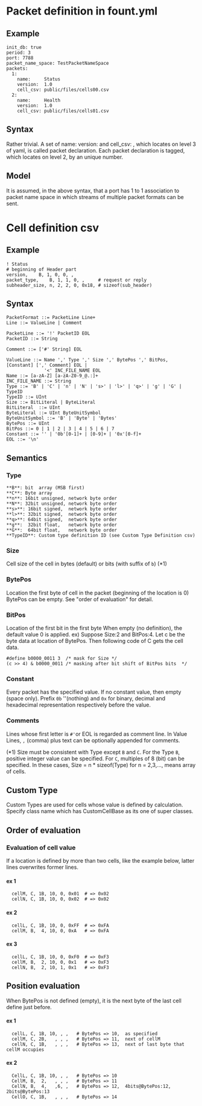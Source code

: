 Packet definition in fount.yml
=====================================================================

Example
---------------------------------------------------------------------

```
init_db: true
period: 3
port: 7788
packet_name_space: TestPacketNameSpace
packets:
  1:
    name:     Status
    version:  1.0
    cell_csv: public/files/cells00.csv
  2:
    name:     Health
    version:  1.0
    cell_csv: public/files/cells01.csv
```

Syntax
---------------------------------------------------------------------
Rather trivial.
A set of name: version: and cell_csv: , which locates on level 3 of yaml,
is called packet declaration. Each packet declaration is tagged, which locates
on level 2, by an unique number.

Model
---------------------------------------------------------------------
It is assumed, in the above syntax, that a port has 1 to 1 association to
packet name space in which streams of multiple packet formats can be sent.


Cell definition csv
=====================================================================

Example
---------------------------------------------------------------------

```
! Status
# beginning of Header part
version,	B, 1, 0, 0, ,
packet_type,	B, 1, 1, 0, ,     # request or reply
subheader_size,	n, 2, 2, 0, 0x18, # sizeof(sub_header)
```

Syntax
--------------------------------------------------------------------

```
PacketFormat ::= PacketLine Line+
Line ::= ValueLine | Comment 

PacketLine ::= '!' PacketID EOL
PacketID ::= String

Comment ::= ['#' String] EOL

ValueLine ::= Name ',' Type ',' Size ',' BytePos ',' BitPos, [Constant] [',' Comment] EOL |
              '<' INC_FILE_NAME EOL
Name ::= [a-zA-Z] [a-zA-Z0-9_@.:]+
INC_FILE_NAME ::= String
Type ::= 'B' | 'C' | 'n' | 'N' | 's>' | 'l>' | 'q>' | 'g' | 'G' | TypeID
TypeID ::= UInt
Size ::= BitLiteral | ByteLiteral
BitLiteral  ::= UInt  
ByteLiteral ::= UInt ByteUnitSymbol 
ByteUnitSymbol ::= 'B' | 'Byte' | 'Bytes'
BytePos ::= UInt
BitPos ::= 0 | 1 | 2 | 3 | 4 | 5 | 6 | 7
Constant ::= '' | '0b'[0-1]+ | [0-9]+ | '0x'[0-f]+
EOL ::= '\n'
```

Semantics
--------------------------------------------------------------------

### Type
    **B**: bit  array (MSB first)
    **C**: Byte array
    **n**: 16bit unsigned, network byte order
    **N**: 32bit unsigned, network byte order
    **s>**: 16bit signed,  network byte order
    **l>**: 32bit signed,  network byte order
    **q>**: 64bit signed,  network byte order
    **g**:  32bit float,   network byte order
    **G**:  64bit float,   network byte order
    **TypeID**: Custom type definition ID (see Custom Type Definition csv)

### Size
Cell size of the cell in bytes (default) or bits (with suffix of `b`)  (*1)

### BytePos
Location the first byte of cell in the packet (beginning of the location is 0)
BytePos can be empty. See "order of evaluation" for detail.

### BitPos
Location of the first bit in the first byte
When empty (no definition), the default value 0 is applied.
ex) Suppose Size:2 and BitPos:4. Let c be the byte data at location of BytePos. Then following code of C gets the cell data.

```
#define b0000_0011 3  /* mask for Size */
(c >> 4) & b0000_0011 /* masking after bit shift of BitPos bits  */
```

### Constant
Every packet has the specified value. If no constant value, then empty (space only).
Prefix `0b` ''(nothing) and `0x` for binary, decimal and hexadecimal representation
respectively before the value.

### Comments
Lines whose first letter is `#'`or EOL is regarded as comment line.
In Value Lines, `,` (comma) plus text can be optionally appended for comments.

(*1)
Size must be consistent with Type except `B` and `C`.
For the Type `B`, positive integer value can be specified. For `C`, multiples of 8 (bit) can be
specified. In these cases, Size = n * sizeof(Type) for n = 2,3,..., means array of cells.



Custom Type
--------------------------------------------------------------------
Custom Types are used for cells whose value is defined by calculation. Specify class name
which has CustomCellBase as its one of super classes.


Order of evaluation
--------------------------------------------------------------------
### Evaluation of cell value
If a location is defined by more than two cells, like the example below, latter
lines overwrites former lines.

#### ex 1

```
  cellM, C, 1B, 10, 0, 0x01  # => 0x02
  cellN, C, 1B, 10, 0, 0x02  # => 0x02
```

#### ex 2

```
  cellL, C, 1B, 10, 0, 0xFF  # => 0xFA
  cellM, B,  4, 10, 0, 0xA   # => 0xFA
```

#### ex 3

```
  cellL, C, 1B, 10, 0, 0xF0  # => 0xF3
  cellM, B,  2, 10, 0, 0x1   # => 0xF3
  cellN, B,  2, 10, 1, 0x1   # => 0xF3
```

Position evaluation
---------------------------------------------------------------------
When BytePos is not defined (empty), it is the next byte of the last cell define just before.

#### ex 1

```
  cellL, C, 1B, 10, , ,   # BytePos => 10,  as specified
  cellM, C, 2B,   , , ,   # BytePos => 11,  next of cellM
  cellN, C, 1B,   , , ,   # BytePos => 13,  next of last byte that cellM occupies
```

#### ex 2

```
  CellL, C, 1B, 10, , ,   # BytePos => 10
  CellM, B,  2,   , , ,   # BytePos => 11
  CellN, B,  4,   ,6, ,   # BytePos => 12,  4bits@BytePos:12, 2bits@BytePos:13
  CellO, C, 1B,   , , ,   # BytePos => 14
```

